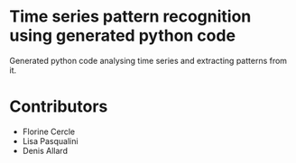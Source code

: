 # Time series pattern recognition using generated python code

Generated python code analysing time series and extracting patterns from it.

# Contributors

- Florine Cercle
- Lisa Pasqualini
- Denis Allard